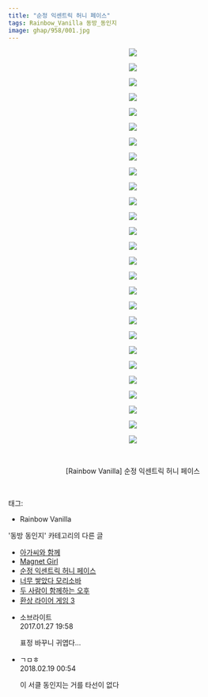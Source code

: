```yaml
---
title: "순정 익센트릭 허니 페이스"
tags: Rainbow_Vanilla 동방_동인지
image: ghap/958/001.jpg
---
```

<div class="article">
<p style="text-align: center; clear: none; float: none;"><img src="{{ site.nasurl }}/ghap/958/001.jpg"/></p>
<p style="text-align: center; clear: none; float: none;"><img src="{{ site.nasurl }}/ghap/958/002.jpg"/></p>
<p style="text-align: center; clear: none; float: none;"><img src="{{ site.nasurl }}/ghap/958/003.jpg"/></p>
<p style="text-align: center; clear: none; float: none;"><img src="{{ site.nasurl }}/ghap/958/004.jpg"/></p>
<p style="text-align: center; clear: none; float: none;"><img src="{{ site.nasurl }}/ghap/958/005.jpg"/></p>
<p style="text-align: center; clear: none; float: none;"><img src="{{ site.nasurl }}/ghap/958/006.jpg"/></p>
<p style="text-align: center; clear: none; float: none;"><img src="{{ site.nasurl }}/ghap/958/007.jpg"/></p>
<p style="text-align: center; clear: none; float: none;"><img src="{{ site.nasurl }}/ghap/958/008.jpg"/></p>
<p style="text-align: center; clear: none; float: none;"><img src="{{ site.nasurl }}/ghap/958/009.jpg"/></p>
<p style="text-align: center; clear: none; float: none;"><img src="{{ site.nasurl }}/ghap/958/010.jpg"/></p>
<p style="text-align: center; clear: none; float: none;"><img src="{{ site.nasurl }}/ghap/958/011.jpg"/></p>
<p style="text-align: center; clear: none; float: none;"><img src="{{ site.nasurl }}/ghap/958/012.jpg"/></p>
<p style="text-align: center; clear: none; float: none;"><img src="{{ site.nasurl }}/ghap/958/013.jpg"/></p>
<p style="text-align: center; clear: none; float: none;"><img src="{{ site.nasurl }}/ghap/958/014.jpg"/></p>
<p style="text-align: center; clear: none; float: none;"><img src="{{ site.nasurl }}/ghap/958/015.jpg"/></p>
<p style="text-align: center; clear: none; float: none;"><img src="{{ site.nasurl }}/ghap/958/016.jpg"/></p>
<p style="text-align: center; clear: none; float: none;"><img src="{{ site.nasurl }}/ghap/958/017.jpg"/></p>
<p style="text-align: center; clear: none; float: none;"><img src="{{ site.nasurl }}/ghap/958/018.jpg"/></p>
<p style="text-align: center; clear: none; float: none;"><img src="{{ site.nasurl }}/ghap/958/019.jpg"/></p>
<p style="text-align: center; clear: none; float: none;"><img src="{{ site.nasurl }}/ghap/958/020.jpg"/></p>
<p style="text-align: center; clear: none; float: none;"><img src="{{ site.nasurl }}/ghap/958/021.jpg"/></p>
<p style="text-align: center; clear: none; float: none;"><img src="{{ site.nasurl }}/ghap/958/022.jpg"/></p>
<p style="text-align: center; clear: none; float: none;"><img src="{{ site.nasurl }}/ghap/958/023.jpg"/></p>
<p style="text-align: center; clear: none; float: none;"><img src="{{ site.nasurl }}/ghap/958/024.jpg"/></p>
<p style="text-align: center; clear: none; float: none;"><img src="{{ site.nasurl }}/ghap/958/025.jpg"/></p>
<p style="text-align: center; clear: none; float: none;"><img src="{{ site.nasurl }}/ghap/958/026.jpg"/></p>
<p style="text-align: center; clear: none; float: none;"><img src="{{ site.nasurl }}/ghap/958/027.jpg"/></p>
<p style="text-align: center; clear: none; float: none;"><br/></p>
<p style="text-align: center; clear: none; float: none;">[Rainbow Vanilla] 순정 익센트릭 허니 페이스</p>
<p><br/></p>
</div><div class="tagTrail">
<p>태그: </p>
<ul>
<li>Rainbow Vanilla</li>
</ul>
</div><div class="another">
<p>'동방 동인지' 카테고리의 다른 글</p>
<ul>
<li><a href="/2016-07-20-ghap_961">아가씨와 함께</a></li>
<li><a href="/2016-07-20-ghap_959">Magnet Girl</a></li>
<li><a href="/2016-07-20-ghap_958">순정 익센트릭 허니 페이스</a></li>
<li><a href="/2016-07-20-ghap_957">너무 쌓았다 모리소바</a></li>
<li><a href="/2016-07-20-ghap_956">두 사람이 함께하는 오후</a></li>
<li><a href="/2016-07-20-ghap_955">환상 라이어 게임 3</a></li>
</ul>
</div><div class="cb_module cb_fluid">
<div class="cb_wrt cb_profile">
<div class="comment">
<ul>
<li class="cb_thumb_off" id="comment14901634">
<div class="cb_comment_area">
<div class="cb_info_area">
<div class="cb_section">
<span class="cb_nick_name">소브라이트</span>
</div>
<div class="cb_section">
<span class="cb_date">2017.01.27 19:58 </span>
</div>
</div>
<div class="cb_dsc_comment">
<p class="cb_dsc">
											표정 바꾸니 귀엽다...
										</p>
</div>
</div></li>
<li class="cb_thumb_off" id="comment15202326">
<div class="cb_comment_area">
<div class="cb_info_area">
<div class="cb_section">
<span class="cb_nick_name">ㄱㅁㅎ</span>
</div>
<div class="cb_section">
<span class="cb_date">2018.02.19 00:54 </span>
</div>
</div>
<div class="cb_dsc_comment">
<p class="cb_dsc">
											이 서클 동인지는 거를 타선이 없다
										</p>
</div>
</div></li>
</ul>
</div>
</div><!-- commentList close -->
</div>